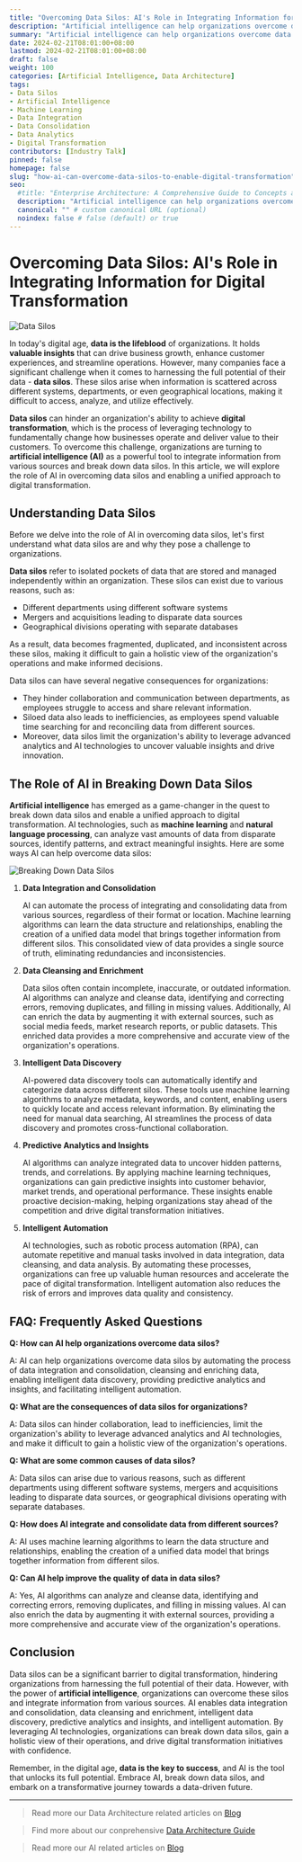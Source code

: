 ```yaml
---
title: "Overcoming Data Silos: AI's Role in Integrating Information for Digital Transformation"
description: "Artificial intelligence can help organizations overcome data silos by integrating information from disparate sources, enabling digital transformation through consolidated data analytics.  "
summary: "Artificial intelligence can help organizations overcome data silos by integrating information from disparate sources, enabling digital transformation through consolidated data analytics.  "
date: 2024-02-21T08:01:00+08:00
lastmod: 2024-02-21T08:01:00+08:00
draft: false
weight: 100
categories: [Artificial Intelligence, Data Architecture]
tags: 
- Data Silos
- Artificial Intelligence 
- Machine Learning
- Data Integration
- Data Consolidation
- Data Analytics
- Digital Transformation
contributors: [Industry Talk]
pinned: false
homepage: false
slug: "how-ai-can-overcome-data-silos-to-enable-digital-transformation"
seo:
  #title: "Enterprise Architecture: A Comprehensive Guide to Concepts and Industry Practices" # custom title (optional)
  description: "Artificial intelligence can help organizations overcome data silos by integrating information from disparate sources, enabling digital transformation through consolidated data analytics. " # custom description (recommended)
  canonical: "" # custom canonical URL (optional)
  noindex: false # false (default) or true
---
```


# **Overcoming Data Silos: AI's Role in Integrating Information for Digital Transformation**

![Data Silos](https://cdn.sa.net/2024/02/21/ROPet52l3DMiSTX.png)

In today's digital age, **data is the lifeblood** of organizations. It holds **valuable insights** that can drive business growth, enhance customer experiences, and streamline operations. However, many companies face a significant challenge when it comes to harnessing the full potential of their data - **data silos**. These silos arise when information is scattered across different systems, departments, or even geographical locations, making it difficult to access, analyze, and utilize effectively. 

**Data silos** can hinder an organization's ability to achieve **digital transformation**, which is the process of leveraging technology to fundamentally change how businesses operate and deliver value to their customers. To overcome this challenge, organizations are turning to **artificial intelligence (AI)** as a powerful tool to integrate information from various sources and break down data silos. In this article, we will explore the role of AI in overcoming data silos and enabling a unified approach to digital transformation.

## **Understanding Data Silos**

Before we delve into the role of AI in overcoming data silos, let's first understand what data silos are and why they pose a challenge to organizations.

**Data silos** refer to isolated pockets of data that are stored and managed independently within an organization. These silos can exist due to various reasons, such as:

- Different departments using different software systems
- Mergers and acquisitions leading to disparate data sources  
- Geographical divisions operating with separate databases

As a result, data becomes fragmented, duplicated, and inconsistent across these silos, making it difficult to gain a holistic view of the organization's operations and make informed decisions.

Data silos can have several negative consequences for organizations:

- They hinder collaboration and communication between departments, as employees struggle to access and share relevant information. 
- Siloed data also leads to inefficiencies, as employees spend valuable time searching for and reconciling data from different sources. 
- Moreover, data silos limit the organization's ability to leverage advanced analytics and AI technologies to uncover valuable insights and drive innovation.

## **The Role of AI in Breaking Down Data Silos**

**Artificial intelligence** has emerged as a game-changer in the quest to break down data silos and enable a unified approach to digital transformation. AI technologies, such as **machine learning** and **natural language processing**, can analyze vast amounts of data from disparate sources, identify patterns, and extract meaningful insights. Here are some ways AI can help overcome data silos:

![Breaking Down Data Silos](https://cdn.sa.net/2024/02/21/zcjEmxeqkQDs37V.png)


1. **Data Integration and Consolidation**

   AI can automate the process of integrating and consolidating data from various sources, regardless of their format or location. Machine learning algorithms can learn the data structure and relationships, enabling the creation of a unified data model that brings together information from different silos. This consolidated view of data provides a single source of truth, eliminating redundancies and inconsistencies.

2. **Data Cleansing and Enrichment**

   Data silos often contain incomplete, inaccurate, or outdated information. AI algorithms can analyze and cleanse data, identifying and correcting errors, removing duplicates, and filling in missing values. Additionally, AI can enrich the data by augmenting it with external sources, such as social media feeds, market research reports, or public datasets. This enriched data provides a more comprehensive and accurate view of the organization's operations.

3. **Intelligent Data Discovery**

   AI-powered data discovery tools can automatically identify and categorize data across different silos. These tools use machine learning algorithms to analyze metadata, keywords, and content, enabling users to quickly locate and access relevant information. By eliminating the need for manual data searching, AI streamlines the process of data discovery and promotes cross-functional collaboration.
   
4. **Predictive Analytics and Insights**

   AI algorithms can analyze integrated data to uncover hidden patterns, trends, and correlations. By applying machine learning techniques, organizations can gain predictive insights into customer behavior, market trends, and operational performance. These insights enable proactive decision-making, helping organizations stay ahead of the competition and drive digital transformation initiatives.

5. **Intelligent Automation**

   AI technologies, such as robotic process automation (RPA), can automate repetitive and manual tasks involved in data integration, data cleansing, and data analysis. By automating these processes, organizations can free up valuable human resources and accelerate the pace of digital transformation. Intelligent automation also reduces the risk of errors and improves data quality and consistency.

## **FAQ: Frequently Asked Questions**

**Q: How can AI help organizations overcome data silos?**

A: AI can help organizations overcome data silos by automating the process of data integration and consolidation, cleansing and enriching data, enabling intelligent data discovery, providing predictive analytics and insights, and facilitating intelligent automation.

**Q: What are the consequences of data silos for organizations?**

A: Data silos can hinder collaboration, lead to inefficiencies, limit the organization's ability to leverage advanced analytics and AI technologies, and make it difficult to gain a holistic view of the organization's operations.

**Q: What are some common causes of data silos?**

A: Data silos can arise due to various reasons, such as different departments using different software systems, mergers and acquisitions leading to disparate data sources, or geographical divisions operating with separate databases.

**Q: How does AI integrate and consolidate data from different sources?**

A: AI uses machine learning algorithms to learn the data structure and relationships, enabling the creation of a unified data model that brings together information from different silos.

**Q: Can AI help improve the quality of data in data silos?**

A: Yes, AI algorithms can analyze and cleanse data, identifying and correcting errors, removing duplicates, and filling in missing values. AI can also enrich the data by augmenting it with external sources, providing a more comprehensive and accurate view of the organization's operations.

## **Conclusion**

Data silos can be a significant barrier to digital transformation, hindering organizations from harnessing the full potential of their data. However, with the power of **artificial intelligence**, organizations can overcome these silos and integrate information from various sources. AI enables data integration and consolidation, data cleansing and enrichment, intelligent data discovery, predictive analytics and insights, and intelligent automation. By leveraging AI technologies, organizations can break down data silos, gain a holistic view of their operations, and drive digital transformation initiatives with confidence. 

Remember, in the digital age, **data is the key to success**, and AI is the tool that unlocks its full potential. Embrace AI, break down data silos, and embark on a transformative journey towards a data-driven future.

---

> Read more our Data Architecture related articles on [Blog](/tags/data-architecture/)

> Find more about our conprehensive [Data Architecture Guide](/docs/ultimate-guides/chatper-3.4-data-architecture-overview/)

> Read more our AI related articles on [Blog](/tags/artificial-intelligence/)